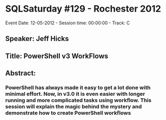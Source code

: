 # SQLSaturday #129 - Rochester 2012
Event Date: 12-05-2012 - Session time: 00:00:00 - Track: C
## Speaker: Jeff Hicks
## Title: PowerShell v3 WorkFlows
## Abstract:
### PowerShell has always made it easy to get a lot done with minimal effort. Now, in v3.0 it is even easier with longer running and more complicated tasks using workflow. This session will explain the magic behind the mystery and demonstrate how to create PowerShell workflows

